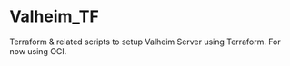 # Valheim_TF
 Terraform & related scripts to setup Valheim Server using Terraform. For now using OCI.
